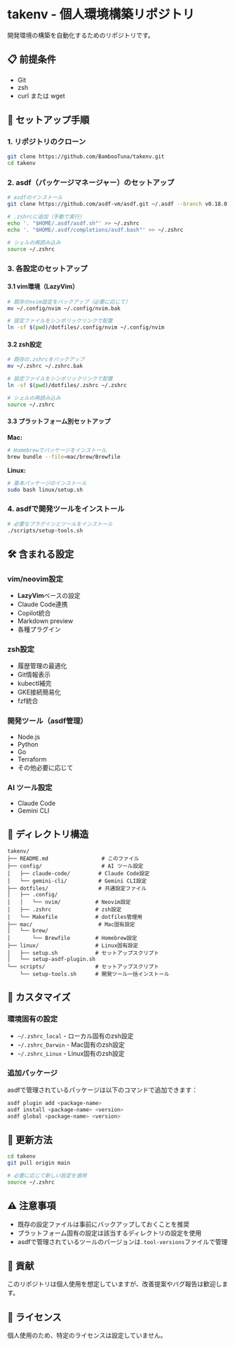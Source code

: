 # takenv - 個人環境構築リポジトリ

開発環境の構築を自動化するためのリポジトリです。

## 📋 前提条件

- Git
- zsh
- curl または wget

## 🚀 セットアップ手順

### 1. リポジトリのクローン

```bash
git clone https://github.com/BambooTuna/takenv.git
cd takenv
```

### 2. asdf（パッケージマネージャー）のセットアップ

```bash
# asdfのインストール
git clone https://github.com/asdf-vm/asdf.git ~/.asdf --branch v0.18.0

# .zshrcに追加（手動で実行）
echo '. "$HOME/.asdf/asdf.sh"' >> ~/.zshrc
echo '. "$HOME/.asdf/completions/asdf.bash"' >> ~/.zshrc

# シェルの再読み込み
source ~/.zshrc
```

### 3. 各設定のセットアップ

#### 3.1 vim環境（LazyVim）

```bash
# 既存のnvim設定をバックアップ（必要に応じて）
mv ~/.config/nvim ~/.config/nvim.bak

# 設定ファイルをシンボリックリンクで配置
ln -sf $(pwd)/dotfiles/.config/nvim ~/.config/nvim
```

#### 3.2 zsh設定

```bash
# 既存の.zshrcをバックアップ
mv ~/.zshrc ~/.zshrc.bak

# 設定ファイルをシンボリックリンクで配置
ln -sf $(pwd)/dotfiles/.zshrc ~/.zshrc

# シェルの再読み込み
source ~/.zshrc
```

#### 3.3 プラットフォーム別セットアップ

**Mac:**
```bash
# Homebrewでパッケージをインストール
brew bundle --file=mac/brew/Brewfile
```

**Linux:**
```bash
# 基本パッケージのインストール
sudo bash linux/setup.sh
```

### 4. asdfで開発ツールをインストール

```bash
# 必要なプラグインとツールをインストール
./scripts/setup-tools.sh
```

## 🛠 含まれる設定

### vim/neovim設定
- **LazyVim**ベースの設定
- Claude Code連携
- Copilot統合
- Markdown preview
- 各種プラグイン

### zsh設定
- 履歴管理の最適化
- Git情報表示
- kubectl補完
- GKE接続簡易化
- fzf統合

### 開発ツール（asdf管理）
- Node.js
- Python
- Go
- Terraform
- その他必要に応じて

### AI ツール設定
- Claude Code
- Gemini CLI

## 📁 ディレクトリ構造

```
takenv/
├── README.md                 # このファイル
├── config/                   # AI ツール設定
│   ├── claude-code/         # Claude Code設定
│   └── gemini-cli/          # Gemini CLI設定
├── dotfiles/                # 共通設定ファイル
│   ├── .config/
│   │   └── nvim/           # Neovim設定
│   ├── .zshrc              # zsh設定
│   └── Makefile            # dotfiles管理用
├── mac/                     # Mac固有設定
│   └── brew/
│       └── Brewfile        # Homebrew設定
├── linux/                  # Linux固有設定
│   ├── setup.sh            # セットアップスクリプト
│   └── setup-asdf-plugin.sh
└── scripts/                # セットアップスクリプト
    └── setup-tools.sh      # 開発ツール一括インストール
```

## 🔧 カスタマイズ

### 環境固有の設定
- `~/.zshrc_local` - ローカル固有のzsh設定
- `~/.zshrc_Darwin` - Mac固有のzsh設定
- `~/.zshrc_Linux` - Linux固有のzsh設定

### 追加パッケージ
asdfで管理されているパッケージは以下のコマンドで追加できます：

```bash
asdf plugin add <package-name>
asdf install <package-name> <version>
asdf global <package-name> <version>
```

## 🔄 更新方法

```bash
cd takenv
git pull origin main

# 必要に応じて新しい設定を適用
source ~/.zshrc
```

## ⚠️ 注意事項

- 既存の設定ファイルは事前にバックアップしておくことを推奨
- プラットフォーム固有の設定は該当するディレクトリの設定を使用
- asdfで管理されているツールのバージョンは`.tool-versions`ファイルで管理

## 🤝 貢献

このリポジトリは個人使用を想定していますが、改善提案やバグ報告は歓迎します。

## 📄 ライセンス

個人使用のため、特定のライセンスは設定していません。